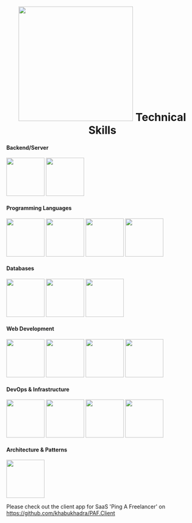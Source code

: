 <html>
<h1 style="text-align: center;">
  <img src="https://raw.githubusercontent.com/TheDudeThatCode/TheDudeThatCode/master/Assets/Developer.gif" height="300" />
Technical Skills
</h1>
  <h4>Backend/Server</h5>
<span>
<img src="https://cdn.jsdelivr.net/gh/devicons/devicon@latest/icons/nodejs/nodejs-original-wordmark.svg" height="100" />
<img src="https://cdn.jsdelivr.net/gh/devicons/devicon@latest/icons/fastapi/fastapi-original.svg" height="100" />
  <br>
  <h4>Programming Languages</h5>
    <img src="https://cdn.jsdelivr.net/gh/devicons/devicon@latest/icons/cplusplus/cplusplus-plain.svg" height="100" />
    <img src="https://cdn.jsdelivr.net/gh/devicons/devicon@latest/icons/python/python-original.svg" height="100"/>
    <img src="https://cdn.jsdelivr.net/gh/devicons/devicon@latest/icons/javascript/javascript-plain.svg" height="100"/>
    <img src="https://cdn.jsdelivr.net/gh/devicons/devicon@latest/icons/java/java-original-wordmark.svg" height="100"/>
  <h4>Databases</h5>
    <img src="https://cdn.jsdelivr.net/gh/devicons/devicon@latest/icons/mongodb/mongodb-original-wordmark.svg" height="100"/>
    
  <img src="https://cdn.jsdelivr.net/gh/devicons/devicon@latest/icons/redis/redis-original.svg" height="100" />

  
  <img src="https://cdn.jsdelivr.net/gh/devicons/devicon@latest/icons/mysql/mysql-original.svg" height="100" />
          
  <h4>Web Development</h5>
  
  <img src="https://cdn.jsdelivr.net/gh/devicons/devicon@latest/icons/blazor/blazor-original.svg" height="100"/>
  <img src="https://raw.githubusercontent.com/souravpal01/souravpal01/master/img/web/ms/rest.png" height="100"/>
  
  <img src="https://cdn.jsdelivr.net/gh/devicons/devicon@latest/icons/html5/html5-original.svg" height="100"/>
          
  <img src="https://cdn.jsdelivr.net/gh/devicons/devicon@latest/icons/css3/css3-original.svg" height="100"/>
            <h4>DevOps & Infrastructure</h5>
  <img src="https://cdn.jsdelivr.net/gh/devicons/devicon@latest/icons/docker/docker-plain.svg" height="100"/>

  
  <img src="https://cdn.jsdelivr.net/gh/devicons/devicon@latest/icons/azure/azure-original.svg" height="100"/>

          
  <img src="https://cdn.jsdelivr.net/gh/devicons/devicon@latest/icons/git/git-original.svg" height="100"/>
  <img src="https://raw.githubusercontent.com/souravpal01/souravpal01/master/img/other/jira.png" height="100" />
                      <h4>Architecture & Patterns</h5>

  <img src="https://raw.githubusercontent.com/souravpal01/souravpal01/master/img/web/security/jwt.png" height="100" />

  
</span>
</html>

Please check out the client app for SaaS 'Ping A  Freelancer' on https://github.com/khabukhadra/PAF.Client
